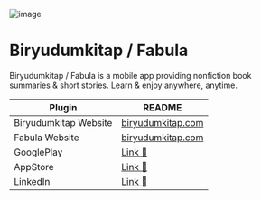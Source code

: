 ![image](https://user-images.githubusercontent.com/31334024/164491903-5346e792-6bf6-4f8f-876a-572feda85981.png)

# Biryudumkitap / Fabula


Biryudumkitap / Fabula is a mobile app providing nonfiction book summaries & short stories. Learn & enjoy anywhere, anytime.



| Plugin | README |
| ------ | ------ |
| Biryudumkitap Website | [biryudumkitap.com](https://www.biryudumkitap.com) |
| Fabula Website | [biryudumkitap.com](https://www.getfabula.com) |
| GooglePlay | [Link 🔗](https://biryudumkitap.onelink.me/fzCw?pid=website&c=BYK_Home_20211025) |
| AppStore | [Link 🔗](https://biryudumkitap.onelink.me/fzCw?pid=website&c=BYK_Home_20211025) |
| LinkedIn | [Link 🔗](https://www.linkedin.com/company/biryudumkitap/) |



